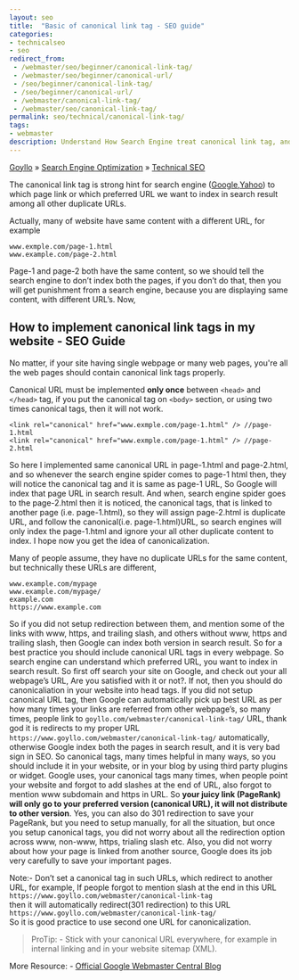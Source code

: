```yaml
---
layout: seo
title:  "Basic of canonical link tag - SEO guide"
categories:
- technicalseo
- seo
redirect_from:
 - /webmaster/seo/beginner/canonical-link-tag/
 - /webmaster/seo/beginner/canonical-url/
 - /seo/beginner/canonical-link-tag/
 - /seo/beginner/canonical-url/
 - /webmaster/canonical-link-tag/
 - /webmaster/seo/canonical-link-tag/
permalink: seo/technical/canonical-link-tag/
tags: 
- webmaster
description: Understand How Search Engine treat canonical link tag, and How you can implement in your website.
---
```


<div class="breadcrumb">
<span itemscope='itemscope' itemtype='http://data-vocabulary.org/Breadcrumb'><a href="/" itemprop="url"><span title="Goyllo" itemprop='title'>Goyllo</span></a></span>
<span itemscope='itemscope' itemtype='http://data-vocabulary.org/Breadcrumb'>&#187; <a href="/seo/" itemprop="url"><span title="Search Engine Optimization" itemprop='title'>Search Engine Optimization</span></a></span>
<span itemscope='itemscope' itemtype='http://data-vocabulary.org/Breadcrumb'>&#187; <a href="/seo/technical/" itemprop="url"><span title="Technical SEO" itemprop='title'>Technical SEO</span></a></span>
</div>

The canonical link tag is strong hint for search engine (<a href="https://support.google.com/webmasters/answer/139066?hl=en&rd=1" rel="nofollow" target="_blank">Google</a>,<a href="http://www.ysearchblog.com/2009/02/12/fighting-duplication-adding-more-arrows-to-your-quiver/" rel="nofollow" target="_blank">Yahoo</a>) to which page link or which preferred URL we want to index in search result among all other duplicate URLs.

Actually, many of website have same content with a different URL, for example


    www.exmple.com/page-1.html
    www.example.com/page-2.html

Page-1 and page-2 both have the same content, so we should tell the search engine to don’t index both the pages, if you don’t do that, then you will get punishment from a search engine, because you are displaying same content, with different URL’s. Now,

## How to implement canonical link tags in my website - SEO Guide ##
No matter, if your site having single webpage or many web pages, you're all the web pages should contain canonical link tags properly.

Canonical URL must be implemented **only once** between `<head>` and `</head>` tag, if you put the canonical tag on `<body>` section, or using two times canonical tags, then it will not work.


    <link rel="canonical" href="www.exmple.com/page-1.html" /> //page-1.html
	<link rel="canonical" href="www.exmple.com/page-1.html" /> //page-2.html

So here I implemented same canonical URL in page-1.html and page-2.html, and so whenever the search engine spider comes to page-1 html then, they will notice the canonical tag and it is same as page-1 URL, So Google will index that page URL in search result. And when, search engine spider goes to the page-2.html then it is noticed, the canonical tags, that is linked to another page (i.e. page-1.html), so they will assign page-2.html is duplicate URL, and follow the canonical(i.e. page-1.html)URL, so search engines will only index the page-1.html and ignore your all other duplicate content to index. I hope now you get the idea of canonicalization.

Many of people assume, they have no duplicate URLs for the same content, but technically these URLs are different,

    www.example.com/mypage
    www.example.com/mypage/
    example.com
    https://www.example.com

So if you did not setup redirection between them, and mention some of the links with www, https, and trailing slash, and others without www, https and trailing slash, then Google can index both version in search result. So for a best practice you should include canonical URL tags in every webpage. So search engine can understand which preferred URL, you want to index in search result. So first off search your site on Google, and check out your all webpage’s URL, Are you satisfied with it or not?. If not, then you should do canonicaliation in your website into head tags. If you did not setup canonical URL tag, then Google can automatically pick up best URL as per how many times your links are referred from other webpage’s, so many times, people link to `goyllo.com/webmaster/canonical-link-tag/` URL, thank god it is redirects to my proper URL `https://www.goyllo.com/webmaster/canonical-link-tag/` automatically, otherwise Google index both the pages in search result, and it is very bad sign in SEO. So canonical tags, many times helpful in many ways, so you should include it in your website, or in your blog by using third party plugins or widget. Google uses, your canonical tags many times, when people point your website and forgot to add slashes at the end of URL, also forgot to mention www subdomain and https in URL. So **your juicy link (PageRank) will only go to your preferred version (canonical URL), it will not distribute to other version**. Yes, you can also do 301 redirection to save your PageRank, but you need to setup manually, for all the situation, but once you setup canonical tags, you did not worry about all the redirection option across www, non-www, https, trialing slash etc. Also, you did not worry about how your page is linked from another source, Google does its job very carefully to save your important pages.

Note:- Don’t set a canonical tag in such URLs, which redirect to another URL, for example, If people forgot to mention slash at the end in this URL<br/>
`https://www.goyllo.com/webmaster/canonical-link-tag` <br/>
then it will automatically redirect(301 redirection) to this URL
`https://www.goyllo.com/webmaster/canonical-link-tag/`<br/>
So it is good practice to use second one URL for canonicalization.


> ProTip: - Stick with your canonical URL everywhere, for example in internal linking and in your website sitemap (XML).

More Resource: - <a href="http://googlewebmastercentral.blogspot.in/2013/04/5-common-mistakes-with-relcanonical.html" rel="nofollow" target="_blank">Official Google Webmaster Central Blog</a>
